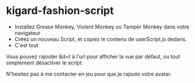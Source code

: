 # kigard-fashion-script

- Installez Grease Monkey, Violent Monkey ou Tamper Monkey dans votre navigateur
- Créez un nouveau Script, et copiez le contenu de userScript.js dedans.
- C'est tout

Vous pouvez rajouter &d=t à l'url pour afficher la vue par défaut, ou tout simplement désactiver le script.

N'hesitez pas à me contacter en jeu pour que je rajoute votre avatar.
